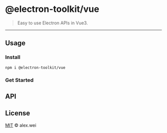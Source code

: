 # @electron-toolkit/vue

> Easy to use Electron APIs in Vue3.

---

## Usage

### Install

```sh
npm i @electron-toolkit/vue
```

### Get Started


## API


## License

[MIT](./LICENSE) © alex.wei
